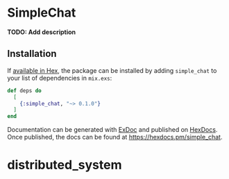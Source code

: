 # SimpleChat

**TODO: Add description**

## Installation

If [available in Hex](https://hex.pm/docs/publish), the package can be installed
by adding `simple_chat` to your list of dependencies in `mix.exs`:

```elixir
def deps do
  [
    {:simple_chat, "~> 0.1.0"}
  ]
end
```

Documentation can be generated with [ExDoc](https://github.com/elixir-lang/ex_doc)
and published on [HexDocs](https://hexdocs.pm). Once published, the docs can
be found at <https://hexdocs.pm/simple_chat>.

# distributed_system
